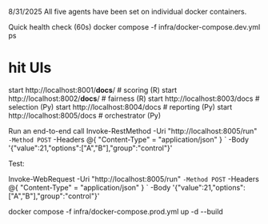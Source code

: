 
8/31/2025 
All five agents have been set on individual docker containers.








Quick health check (60s)
docker compose -f infra/docker-compose.dev.yml ps
# hit UIs
start http://localhost:8001/__docs__/   # scoring (R)
start http://localhost:8002/__docs__/   # fairness (R)
start http://localhost:8003/docs        # selection (Py)
start http://localhost:8004/docs        # reporting (Py)
start http://localhost:8005/docs        # orchestrator (Py)



Run an end-to-end call
Invoke-RestMethod -Uri "http://localhost:8005/run" `
  -Method POST `
  -Headers @{ "Content-Type" = "application/json" } `
  -Body '{"value":21,"options":["A","B"],"group":"control"}'









Test:

Invoke-WebRequest -Uri "http://localhost:8005/run" `
  -Method POST `
  -Headers @{ "Content-Type" = "application/json" } `
  -Body '{"value":21,"options":["A","B"],"group":"control"}'



docker compose -f infra/docker-compose.prod.yml up -d --build


